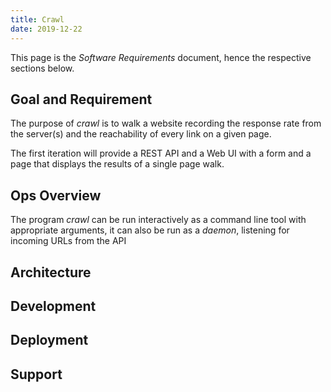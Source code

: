 ```yaml
---
title: Crawl
date: 2019-12-22
---
```


This page is the _Software Requirements_ document, hence the
respective sections below.

## Goal and Requirement

The purpose of _crawl_ is to walk a website recording the response
rate from the server(s) and the reachability of every link on a given
page. 

The first iteration will provide a REST API and a Web UI with a form
and a page that displays the results of a single page walk.

## Ops Overview

The program _crawl_ can be run interactively as a command line tool
with appropriate arguments, it can also be run as a _daemon_,
listening for incoming URLs from the API

## Architecture

## Development

## Deployment

## Support
